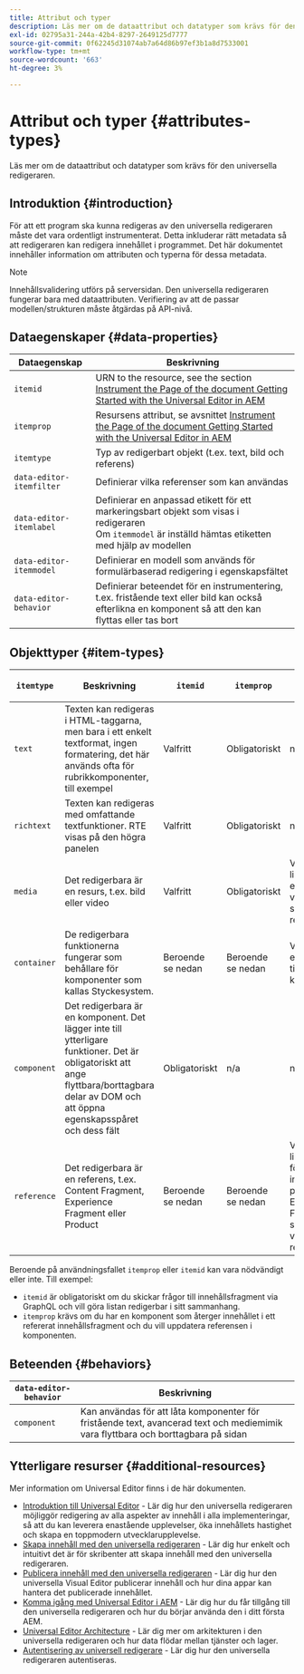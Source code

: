 ```yaml
---
title: Attribut och typer
description: Läs mer om de dataattribut och datatyper som krävs för den universella redigeraren.
exl-id: 02795a31-244a-42b4-8297-2649125d7777
source-git-commit: 0f62245d31074ab7a64d86b97ef3b1a8d7533001
workflow-type: tm+mt
source-wordcount: '663'
ht-degree: 3%

---
```


# Attribut och typer {#attributes-types}

Läs mer om de dataattribut och datatyper som krävs för den universella redigeraren.

## Introduktion {#introduction}

För att ett program ska kunna redigeras av den universella redigeraren måste det vara ordentligt instrumenterat. Detta inkluderar rätt metadata så att redigeraren kan redigera innehållet i programmet. Det här dokumentet innehåller information om attributen och typerna för dessa metadata.

>[!NOTE]
>
>Innehållsvalidering utförs på serversidan. Den universella redigeraren fungerar bara med dataattributen. Verifiering av att de passar modellen/strukturen måste åtgärdas på API-nivå.

## Dataegenskaper {#data-properties}

| Dataegenskap | Beskrivning |
|---|---|
| `itemid` | URN to the resource, see the section [Instrument the Page of the document Getting Started with the Universal Editor in AEM](getting-started.md#instrument-thepage) |
| `itemprop` | Resursens attribut, se avsnittet [Instrument the Page of the document Getting Started with the Universal Editor in AEM](getting-started.md#instrument-thepage) |
| `itemtype` | Typ av redigerbart objekt (t.ex. text, bild och referens) |
| `data-editor-itemfilter` | Definierar vilka referenser som kan användas |
| `data-editor-itemlabel` | Definierar en anpassad etikett för ett markeringsbart objekt som visas i redigeraren <br>Om `itemmodel` är inställd hämtas etiketten med hjälp av modellen |
| `data-editor-itemmodel` | Definierar en modell som används för formulärbaserad redigering i egenskapsfältet |
| `data-editor-behavior` | Definierar beteendet för en instrumentering, t.ex. fristående text eller bild kan också efterlikna en komponent så att den kan flyttas eller tas bort |

## Objekttyper {#item-types}

| `itemtype` | Beskrivning | `itemid` | `itemprop` | `data-editor-itemfilter` | `data-editor-itemlabel` | `data-editor-itemmodel` | `data-editor-behvior` |
|---|---|---|---|---|---|---|---|
| `text` | Texten kan redigeras i HTML-taggarna, men bara i ett enkelt textformat, ingen formatering, det här används ofta för rubrikkomponenter, till exempel | Valfritt | Obligatoriskt | n/a | Valfritt | n/a | Valfritt |
| `richtext` | Texten kan redigeras med omfattande textfunktioner. RTE visas på den högra panelen | Valfritt | Obligatoriskt | n/a | Valfritt | n/a | Valfritt |
| `media` | Det redigerbara är en resurs, t.ex. bild eller video | Valfritt | Obligatoriskt | Valfritt<br>lista med bild- eller videofiltervillkor som skickas till resursväljaren | Valfritt | n/a | Valfritt |
| `container` | De redigerbara funktionerna fungerar som behållare för komponenter som kallas Styckesystem. | Beroende <br>se nedan | Beroende <br>se nedan | Valfritt<br>en lista över tillåtna komponenter | Valfritt | n/a | n/a |
| `component` | Det redigerbara är en komponent. Det lägger inte till ytterligare funktioner. Det är obligatoriskt att ange flyttbara/borttagbara delar av DOM och att öppna egenskapsspåret och dess fält | Obligatoriskt | n/a | n/a | Valfritt | Valfritt | n/a |
| `reference` | Det redigerbara är en referens, t.ex. Content Fragment, Experience Fragment eller Product | Beroende <br>se nedan | Beroende <br>se nedan | Valfritt<br>lista med villkor för innehållsfragment, produkt eller Experience Fragment-filter som skickas vidare till referensväljaren | Valfritt | Valfritt | n/a |

Beroende på användningsfallet `itemprop` eller `itemid` kan vara nödvändigt eller inte. Till exempel:

* `itemid` är obligatoriskt om du skickar frågor till innehållsfragment via GraphQL och vill göra listan redigerbar i sitt sammanhang.
* `itemprop` krävs om du har en komponent som återger innehållet i ett refererat innehållsfragment och du vill uppdatera referensen i komponenten.

## Beteenden {#behaviors}

| `data-editor-behavior` | Beskrivning |
|---|---|
| `component` | Kan användas för att låta komponenter för fristående text, avancerad text och mediemimik vara flyttbara och borttagbara på sidan |

## Ytterligare resurser {#additional-resources}

Mer information om Universal Editor finns i de här dokumenten.

* [Introduktion till Universal Editor](introduction.md) - Lär dig hur den universella redigeraren möjliggör redigering av alla aspekter av innehåll i alla implementeringar, så att du kan leverera enastående upplevelser, öka innehållets hastighet och skapa en toppmodern utvecklarupplevelse.
* [Skapa innehåll med den universella redigeraren](authoring.md) - Lär dig hur enkelt och intuitivt det är för skribenter att skapa innehåll med den universella redigeraren.
* [Publicera innehåll med den universella redigeraren](publishing.md) - Lär dig hur den universella Visual Editor publicerar innehåll och hur dina appar kan hantera det publicerade innehållet.
* [Komma igång med Universal Editor i AEM](getting-started.md) - Lär dig hur du får tillgång till den universella redigeraren och hur du börjar använda den i ditt första AEM.
* [Universal Editor Architecture](architecture.md) - Lär dig mer om arkitekturen i den universella redigeraren och hur data flödar mellan tjänster och lager.
* [Autentisering av universell redigerare](authentication.md) - Lär dig hur den universella redigeraren autentiseras.
